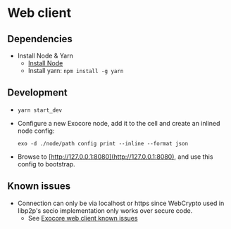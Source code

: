
# Web client

## Dependencies
* Install Node & Yarn
    * [Install Node](https://github.com/nodesource/distributions/blob/master/README.md#debinstall)
    * Install yarn: `npm install -g yarn`

## Development
* `yarn start_dev`

* Configure a new Exocore node, add it to the cell and create an inlined node config:

  `exo -d ./node/path config print --inline --format json`

* Browse to [http://127.0.0.1:8080](http://127.0.0.1:8080), and use this config to bootstrap.


## Known issues
* Connection can only be via localhost or https since WebCrypto used in libp2p's secio implementation only works over secure code.
  * See [Exocore web client known issues](https://github.com/appaquet/exocore/tree/master/clients/web#notes)
